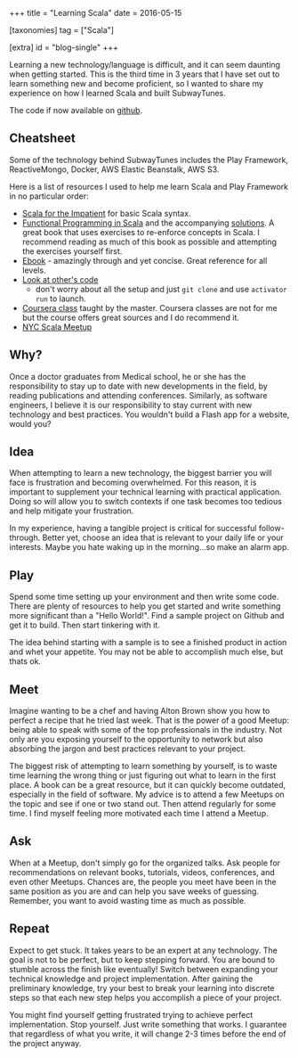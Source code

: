 +++
title = "Learning Scala"
date = 2016-05-15

[taxonomies]
tag = ["Scala"]

[extra]
id = "blog-single"
+++

Learning a new technology/language is difficult, and it can seem daunting when getting
started. This is the third time in 3 years that I have set out to learn something new and
become proficient, so I wanted to share my experience on how I learned Scala and built
SubwayTunes. <!-- more -->

The code if now available on [github](https://github.com/toidiu/SubwayTunes).

## Cheatsheet
Some of the technology behind SubwayTunes includes the Play Framework, ReactiveMongo,
Docker, AWS Elastic Beanstalk, AWS S3.

Here is a list of resources I used to help me learn Scala and Play Framework in no
particular order:

* [Scala for the Impatient](http://www.horstmann.com/scala/index.html) for basic Scala
  syntax.
* [Functional Programming in
  Scala](https://www.manning.com/books/functional-programming-in-scala) and the
  accompanying [solutions](https://github.com/toidiu/fpinscala). A great book that uses
  exercises to re-enforce concepts in Scala. I recommend reading as much of this book as
  possible and attempting the exercises yourself first.
* [Ebook](http://danielwestheide.com/scala/neophytes.html) - amazingly through and yet
  concise. Great reference for all levels.
* [Look at other's
  code](https://github.com/toidiu/react-vs-shared-state-inventory/tree/master/reactive-inventory)
  - don't worry about all the setup and just `git clone` and use `activator run` to
  launch.
* [Coursera class](https://www.coursera.org/course/progfun) taught by the master. Coursera
  classes are not for me but the course offers great sources and I do recommend it.
* [NYC Scala Meetup](http://www.meetup.com/ny-scala/)

## Why?
Once a doctor graduates from Medical school, he or she has the responsibility to stay up
to date with new developments in the field, by reading publications and attending
conferences. Similarly, as software engineers, I believe it is our responsibility to stay
current with new technology and best practices. You wouldn't build a Flash app for a
website, would you?

## Idea
When attempting to learn a new technology, the biggest barrier you will face is
frustration and becoming overwhelmed. For this reason, it is important to supplement your
technical learning with practical application. Doing so will allow you to switch contexts
if one task becomes too tedious and help mitigate your frustration.

In my experience, having a tangible project is critical for successful follow-through.
Better yet, choose an idea that is relevant to your daily life or your interests. Maybe
you hate waking up in the morning...so make an alarm app.

## Play
Spend some time setting up your environment and then write some code. There are plenty of
resources to help you get started and write something more significant than a "Hello
World!". Find a sample project on Github and get it to build. Then start tinkering with
it.

The idea behind starting with a sample is to see a finished product in action and whet
your appetite. You may not be able to accomplish much else, but thats ok.

## Meet
Imagine wanting to be a chef and having Alton Brown show you how to perfect a recipe that
he tried last week. That is the power of a good Meetup: being able to speak with some of
the top professionals in the industry. Not only are you exposing yourself to the
opportunity to network but also absorbing the jargon and best practices relevant to your
project.

The biggest risk of attempting to learn something by yourself, is to waste time learning
the wrong thing or just figuring out what to learn in the first place. A book can be a
great resource, but it can quickly become outdated, especially in the field of software.
My advice is to attend a few Meetups on the topic and see if one or two stand out. Then
attend regularly for some time. I find myself feeling more motivated each time I attend a
Meetup.

## Ask
When at a Meetup, don't simply go for the organized talks. Ask people for recommendations
on relevant books, tutorials, videos, conferences, and even other Meetups. Chances are,
the people you meet have been in the same position as you are and can help you save weeks
of guessing. Remember, you want to avoid wasting time as much as possible.

## Repeat
Expect to get stuck. It takes years to be an expert at any technology. The goal is not to
be perfect, but to keep stepping forward. You are bound to stumble across the finish like
eventually! Switch between expanding your technical knowledge and project implementation.
After gaining the preliminary knowledge, try your best to break your learning into
discrete steps so that each new step helps you accomplish a piece of your project.

You might find yourself getting frustrated trying to achieve perfect implementation. Stop
yourself. Just write something that works. I guarantee that regardless of what you write,
it will change 2-3 times before the end of the project anyway.
